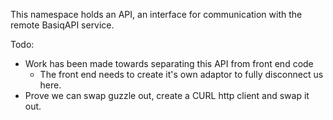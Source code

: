 This namespace holds an API, an interface for communication with the
remote BasiqAPI service.

Todo:

  - Work has been made towards separating this API from front end code
    - The front end needs to create it's own adaptor to fully disconnect us here.
  - Prove we can swap guzzle out, create a CURL http client and swap it out.